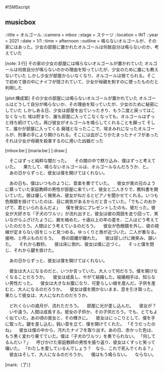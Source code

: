 #!SMSscript

## musicbox

::title = オルゴール
::camera = mbox
::stage = ステージ
::location = INT
::year = 2021
::date = 1/1
::time = afternoon
::outline = 鳴らないオルゴールが、その家にはあった。少女の部屋に置かれたオルゴールは何故自分は鳴らないのか、考えていた

[note:３行]
その家の少女の部屋には鳴らないオルゴールが置かれていた
オルゴールは何故自分が鳴らないのかの理由を知っていたが、少女のために誰にも教えないでいた
しかし少女が部屋からいなくなり、オルゴールは捨てられる。そこで初めて彼の中にナイフが隠されていて、少女が母親を刺すのに使ったものだと判明した

[plot:構成案]
その少女の部屋には鳴らないオルゴールが置かれていた
オルゴールはどうして自分が鳴らないか、その理由を知っていたが、少女のために秘密にしていた
しかしある日、少女は部屋を出ていったきり、もう二度と戻ってはこなくなった
埃は貯まり、誰も部屋に入ってこなくなっても、オルゴールはずっと待ち続けていた。再び彼女がオルゴールを鳴らしてくれることを願って
そして、誰かが部屋に入ってくる
廃墟となったここで、埃まみれになったオルゴールが、刑事の手により開けられる。そこには血がこりかたまったナイフがあった
それは少女が母親を殺害するのに用いた凶器だった


[mbox:be:]
[maria:be:]
[:draw:]

　そこはずっと純粋な闇だった。
　その闇の中で黙り込み、僕はずっと考えていた。
　果たして、鳴らないオルゴールは、オルゴールなんだろうか、と。
　あの日からずっと、彼女は僕を開けてはくれない。

　あの日も、僕はいつものように、音楽を奏でていた。
　彼女が実の兄のように慕っていた家庭教師の男性が部屋に来ていて、彼女と二人きりで、教科書を開いていた。彼は優しく微笑み、彼女がねだるとピアノを聞かせてくれる。いつも色眼鏡を掛けていたのは、目に病気があるからだと言っていた。「でもこのおかげで、君といられるんだよ」
　僕を彼女にプレゼントしたのも、彼だった。彼女が大好きな『子犬のワルツ』が流れ出すと、彼女は彼の周囲を走り回って、笑いながらふざけたように、腕を絡めた。十歳以上の年の差を、二人はどう考えていたのだろう。人間はどう考えているのだろう。
　彼女が色眼鏡を外し、彼の視線が定まらない目をじっと見つめる。ゆっくりと唇が近づいた。二人が重なる。接吻、と呼ぶものだろう。
　唇の距離が離れた。
　彼は寂しげに微笑み、頷いた。
　それから数秒。
　彼は床に倒れ、彼女は僕に近づく。
　そっと僕を閉じ、それから鍵を掛けた。

　あの日からずっと、彼女は僕を開けてはくれない。

　彼女は大人になるのだと、いつか言っていた。大人って何だろう。僕を開けなくなることだろうか。
　彼女は成長し、やがて結婚した。結婚相手は、知らない男性だった。
　彼女は大きなお腹になり、可愛らしい娘を産んだ。子供を産むと、大人になるのだろうか。
　彼女は僕を開かないまま、息を引き取った。果たして彼女は、大人になれたのだろうか。

　どれくらいの歳月が、流れただろう。
　部屋に光が差し込んだ。
　彼女が？
　いや違う。人間は成長する。彼女の子供か、その子供だろう。でも、とてもよく似ていた。あの頃の彼女と、その輝きに。
　彼女はにっこりとして、僕を手に取った。鍵を差し込む。鈍い音を立て、僕を開けてくれた。
「そうだったのね」
　彼女は僕の中から、汚れたナイフを取り出す。あの日、赤かった色は、もう黒く変わり果てていた。僕は『子犬のワルツ』を奏でられない。
「何してるんだい？」
　呼びかけた家庭教師の男性を振り返り、彼女はくすっと笑って囁いた。
「わたしを愛しているんでしょう？　なら、これで死んでくれる？」
　彼女はそして、大人になるのだろうか。
　僕はもう鳴らない。
　ならない。

[mark:（了）]
